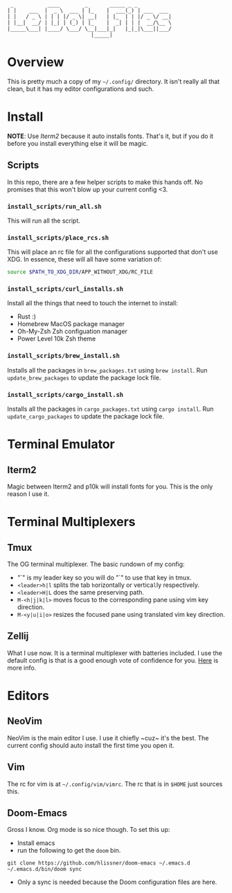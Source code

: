 ```
 _           ____        _       _____ _ _
| |    ___  |  _ \  ___ | |_    |  ___(_) | ___  ___
| |   / _ \ | | | |/ _ \| __|   | |_  | | |/ _ \/ __|
| |__|  __/ | |_| | (_) | |_    |  _| | | |  __/\__ \
|_____\___| |____/ \___/ \__|___|_|   |_|_|\___||___/
                           |_____|
```

Overview
====================
This is pretty much a copy of my `~/.config/` directory.
It isn't really all that clean, but it has my editor configurations and such.

Install
====================

**NOTE**: Use _Iterm2_ because it auto installs fonts.
That's it, but if you do it before you install everything else it will be magic.

Scripts
--------------------

In this repo, there are a few helper scripts to make this hands off.
No promises that this won't blow up your current config <3.

### `install_scripts/run_all.sh`

This will run all the script.

### `install_scripts/place_rcs.sh`

This will place an rc file for all the configurations supported that don't use XDG.
In essence, these will all have some variation of:
```bash
source $PATH_TO_XDG_DIR/APP_WITHOUT_XDG/RC_FILE
```

### `install_scripts/curl_installs.sh`

Install all the things that need to touch the internet to install:
- Rust
    :)
- Homebrew
    MacOS package manager
- Oh-My-Zsh
    Zsh configuation manager
- Power Level 10k
    Zsh theme

### `install_scripts/brew_install.sh`
Installs all the packages in `brew_packages.txt` using `brew install`.
Run `update_brew_packages` to update the package lock file.

### `install_scripts/cargo_install.sh`
Installs all the packages in `cargo_packages.txt` using `cargo install`.
Run `update_cargo_packages` to update the package lock file.

Terminal Emulator
====================

Iterm2
--------------------
Magic between Iterm2 and p10k will install fonts for you.
This is the only reason I use it.

Terminal Multiplexers
====================

Tmux
--------------------

The OG terminal multiplexer.
The basic rundown of my config:
- "\`" is my leader key so you will do "\`<thing>" to use that key in tmux.
- `<leader>h|l` splits the tab `h`orizontally or vertica`l`ly respectively.
- `<leader>H|L` does the same preserving path.
- `M-<h|j|k|l>` moves focus to the corresponding pane using vim key direction.
- `M-<y|u|i|o>` resizes the focused pane using translated vim key direction.

Zellij
--------------------

What I use now.
It is a terminal multiplexer with batteries included.
I use the default config is that is a good enough vote of confidence for you.
[Here](https://zellij.dev) is more info.

Editors
====================

NeoVim
--------------------
NeoVim is the main editor I use.
I use it chiefly ~cuz~ it's the best.
The current config should auto install the first time you open it.

Vim
--------------------
The rc for vim is at `~/.config/vim/vimrc`.
The rc that is in `$HOME` just sources this.


Doom-Emacs
--------------------
Gross I know.
Org mode is so nice though.
To set this up:
- Install emacs
- run the following to get the `doom` bin.

```
git clone https://github.com/hlissner/doom-emacs ~/.emacs.d
~/.emacs.d/bin/doom sync
```
- Only a sync is needed because the Doom configuration files are here.
